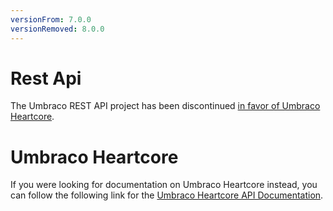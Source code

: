 ```yaml
---
versionFrom: 7.0.0
versionRemoved: 8.0.0
---
```


# Rest Api

 The Umbraco REST API project has been discontinued [in favor of Umbraco Heartcore](https://umbraco.com/products/umbraco-headless/). 
 
 # Umbraco Heartcore

 If you were looking for documentation on Umbraco Heartcore instead, you can follow the following link for the [Umbraco Heartcore API Documentation](/documentation/Umbraco-Heartcore/API-Documentation/).
 